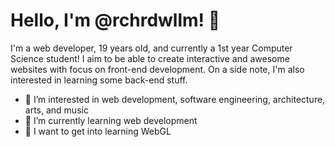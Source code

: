 # Hello, I'm @rchrdwllm! 👋

I'm a web developer, 19 years old, and currently a 1st year Computer Science student!
I aim to be able to create interactive and awesome websites with focus on front-end development.
On a side note, I'm also interested in learning some back-end stuff.

- 👀 I’m interested in web development, software engineering, architecture, arts, and music
- 🌱 I’m currently learning web development
- 📐 I want to get into learning WebGL
